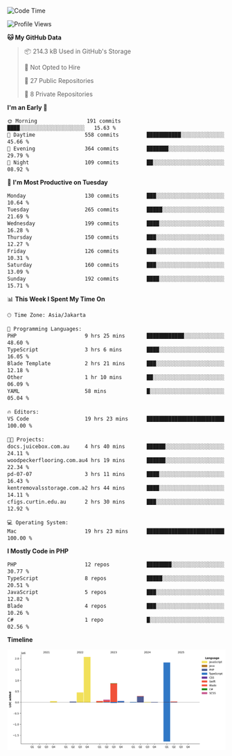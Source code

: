 <!--START_SECTION:waka-->
![Code Time](http://img.shields.io/badge/Code%20Time-647%20hrs%208%20mins-blue)

![Profile Views](http://img.shields.io/badge/Profile%20Views-0-blue)

**🐱 My GitHub Data** 

> 📦 214.3 kB Used in GitHub's Storage 
 > 
> 🚫 Not Opted to Hire
 > 
> 📜 27 Public Repositories 
 > 
> 🔑 8 Private Repositories 
 > 
**I'm an Early 🐤** 

```text
🌞 Morning                191 commits         ████░░░░░░░░░░░░░░░░░░░░░   15.63 % 
🌆 Daytime                558 commits         ███████████░░░░░░░░░░░░░░   45.66 % 
🌃 Evening                364 commits         ███████░░░░░░░░░░░░░░░░░░   29.79 % 
🌙 Night                  109 commits         ██░░░░░░░░░░░░░░░░░░░░░░░   08.92 % 
```
📅 **I'm Most Productive on Tuesday** 

```text
Monday                   130 commits         ███░░░░░░░░░░░░░░░░░░░░░░   10.64 % 
Tuesday                  265 commits         █████░░░░░░░░░░░░░░░░░░░░   21.69 % 
Wednesday                199 commits         ████░░░░░░░░░░░░░░░░░░░░░   16.28 % 
Thursday                 150 commits         ███░░░░░░░░░░░░░░░░░░░░░░   12.27 % 
Friday                   126 commits         ███░░░░░░░░░░░░░░░░░░░░░░   10.31 % 
Saturday                 160 commits         ███░░░░░░░░░░░░░░░░░░░░░░   13.09 % 
Sunday                   192 commits         ████░░░░░░░░░░░░░░░░░░░░░   15.71 % 
```


📊 **This Week I Spent My Time On** 

```text
🕑︎ Time Zone: Asia/Jakarta

💬 Programming Languages: 
PHP                      9 hrs 25 mins       ████████████░░░░░░░░░░░░░   48.60 % 
TypeScript               3 hrs 6 mins        ████░░░░░░░░░░░░░░░░░░░░░   16.05 % 
Blade Template           2 hrs 21 mins       ███░░░░░░░░░░░░░░░░░░░░░░   12.18 % 
Other                    1 hr 10 mins        ██░░░░░░░░░░░░░░░░░░░░░░░   06.09 % 
YAML                     58 mins             █░░░░░░░░░░░░░░░░░░░░░░░░   05.04 % 

🔥 Editors: 
VS Code                  19 hrs 23 mins      █████████████████████████   100.00 % 

🐱‍💻 Projects: 
docs.juicebox.com.au     4 hrs 40 mins       ██████░░░░░░░░░░░░░░░░░░░   24.11 % 
woodpeckerflooring.com.au4 hrs 19 mins       ██████░░░░░░░░░░░░░░░░░░░   22.34 % 
pd-07-07                 3 hrs 11 mins       ████░░░░░░░░░░░░░░░░░░░░░   16.43 % 
kentremovalsstorage.com.a2 hrs 44 mins       ████░░░░░░░░░░░░░░░░░░░░░   14.11 % 
cfigs.curtin.edu.au      2 hrs 30 mins       ███░░░░░░░░░░░░░░░░░░░░░░   12.92 % 

💻 Operating System: 
Mac                      19 hrs 23 mins      █████████████████████████   100.00 % 
```

**I Mostly Code in PHP** 

```text
PHP                      12 repos            ████████░░░░░░░░░░░░░░░░░   30.77 % 
TypeScript               8 repos             █████░░░░░░░░░░░░░░░░░░░░   20.51 % 
JavaScript               5 repos             ███░░░░░░░░░░░░░░░░░░░░░░   12.82 % 
Blade                    4 repos             ███░░░░░░░░░░░░░░░░░░░░░░   10.26 % 
C#                       1 repo              █░░░░░░░░░░░░░░░░░░░░░░░░   02.56 % 
```



**Timeline**

![Lines of Code chart](https://raw.githubusercontent.com/brstreet2/brstreet2/main/assets/bar_graph.png)


<!--END_SECTION:waka-->
